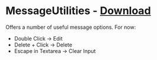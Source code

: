 # MessageUtilities - [Download](https://raw.githubusercontent.com/mwittrien/BetterDiscordAddons/master/Plugins/MessageUtilities/MessageUtilities.plugin.js)

Offers a number of useful message options. 
For now:
  - Double Click -> Edit
  - Delete + Click -> Delete
  - Escape in Textarea -> Clear Input
